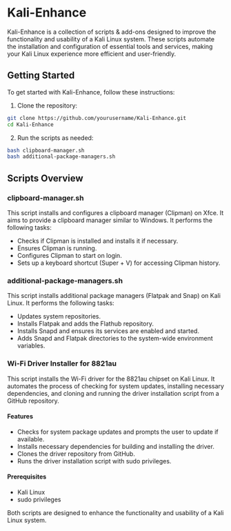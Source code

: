 # Kali-Enhance

Kali-Enhance is a collection of scripts & add-ons designed to improve the functionality and usability of a Kali Linux system. These scripts automate the installation and configuration of essential tools and services, making your Kali Linux experience more efficient and user-friendly.

## Getting Started

To get started with Kali-Enhance, follow these instructions:

1. Clone the repository:
  ```bash
  git clone https://github.com/yourusername/Kali-Enhance.git
  cd Kali-Enhance
  ```

2. Run the scripts as needed:
  ```bash
  bash clipboard-manager.sh
  bash additional-package-managers.sh
  ```

## Scripts Overview

### clipboard-manager.sh

This script installs and configures a clipboard manager (Clipman) on Xfce. It aims to provide a clipboard manager similar to Windows. It performs the following tasks:

- Checks if Clipman is installed and installs it if necessary.
- Ensures Clipman is running.
- Configures Clipman to start on login.
- Sets up a keyboard shortcut (Super + V) for accessing Clipman history.

### additional-package-managers.sh

This script installs additional package managers (Flatpak and Snap) on Kali Linux. It performs the following tasks:

- Updates system repositories.
- Installs Flatpak and adds the Flathub repository.
- Installs Snapd and ensures its services are enabled and started.
- Adds Snapd and Flatpak directories to the system-wide environment variables.

### Wi-Fi Driver Installer for 8821au

This script installs the Wi-Fi driver for the 8821au chipset on Kali Linux. It automates the process of checking for system updates, installing necessary dependencies, and cloning and running the driver installation script from a GitHub repository.

#### Features

- Checks for system package updates and prompts the user to update if available.
- Installs necessary dependencies for building and installing the driver.
- Clones the driver repository from GitHub.
- Runs the driver installation script with sudo privileges.

#### Prerequisites

- Kali Linux
- sudo privileges

Both scripts are designed to enhance the functionality and usability of a Kali Linux system.
